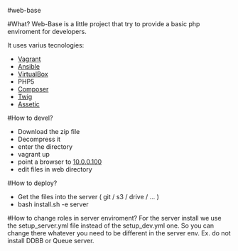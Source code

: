 #web-base

#What?
Web-Base is a little project that try to provide a basic php enviroment for developers.

It uses varius tecnologies:
- [Vagrant](https://www.vagrantup.com/)
- [Ansible](http://www.ansible.com/)
- [VirtualBox](https://www.virtualbox.org/)
- PHP5
- [Composer](https://getcomposer.org/)
- [Twig](http://twig.sensiolabs.org/)
- [Assetic](https://github.com/kriswallsmith/assetic)

#How to devel?
- Download the zip file
- Decompress it
- enter the directory
- vagrant up
- point a browser to [10.0.0.100](http://10.0.0.100)
- edit files in web directory

#How to deploy?
- Get the files into the server ( git / s3 / drive / ... )
- bash install.sh -e server

#How to change roles in server enviroment?
For the server install we use the setup_server.yml file instead of the setup_dev.yml one.
So you can change there whatever you need to be different in the server env.
Ex. do not install DDBB or Queue server.


